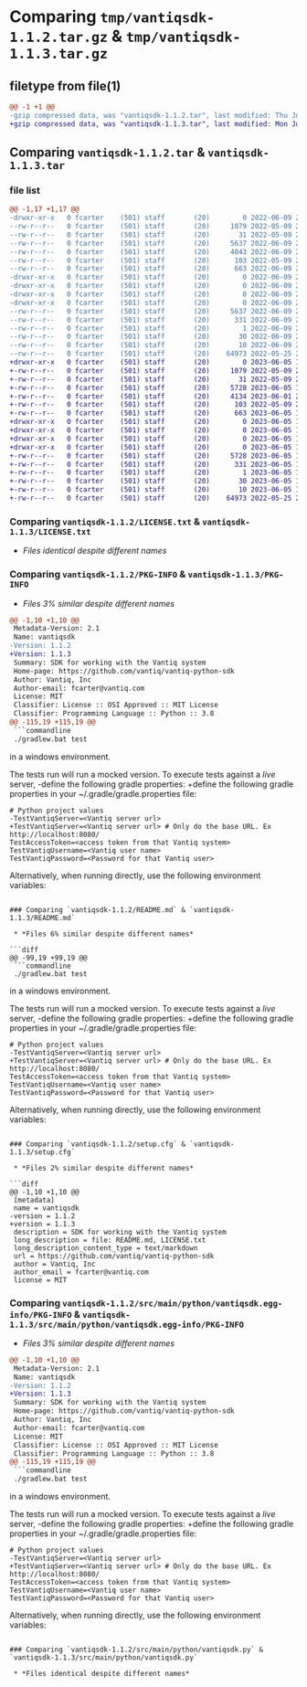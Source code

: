 # Comparing `tmp/vantiqsdk-1.1.2.tar.gz` & `tmp/vantiqsdk-1.1.3.tar.gz`

## filetype from file(1)

```diff
@@ -1 +1 @@
-gzip compressed data, was "vantiqsdk-1.1.2.tar", last modified: Thu Jun  9 23:39:32 2022, max compression
+gzip compressed data, was "vantiqsdk-1.1.3.tar", last modified: Mon Jun  5 19:39:11 2023, max compression
```

## Comparing `vantiqsdk-1.1.2.tar` & `vantiqsdk-1.1.3.tar`

### file list

```diff
@@ -1,17 +1,17 @@
-drwxr-xr-x   0 fcarter    (501) staff       (20)        0 2022-06-09 23:39:32.009218 vantiqsdk-1.1.2/
--rw-r--r--   0 fcarter    (501) staff       (20)     1079 2022-05-09 21:51:11.000000 vantiqsdk-1.1.2/LICENSE.txt
--rw-r--r--   0 fcarter    (501) staff       (20)       31 2022-05-09 21:51:11.000000 vantiqsdk-1.1.2/MANIFEST.in
--rw-r--r--   0 fcarter    (501) staff       (20)     5637 2022-06-09 23:39:32.009368 vantiqsdk-1.1.2/PKG-INFO
--rw-r--r--   0 fcarter    (501) staff       (20)     4043 2022-06-09 23:38:56.000000 vantiqsdk-1.1.2/README.md
--rw-r--r--   0 fcarter    (501) staff       (20)      103 2022-05-09 21:51:11.000000 vantiqsdk-1.1.2/pyproject.toml
--rw-r--r--   0 fcarter    (501) staff       (20)      663 2022-06-09 23:39:32.010728 vantiqsdk-1.1.2/setup.cfg
-drwxr-xr-x   0 fcarter    (501) staff       (20)        0 2022-06-09 23:39:32.000694 vantiqsdk-1.1.2/src/
-drwxr-xr-x   0 fcarter    (501) staff       (20)        0 2022-06-09 23:39:32.000812 vantiqsdk-1.1.2/src/main/
-drwxr-xr-x   0 fcarter    (501) staff       (20)        0 2022-06-09 23:39:32.003134 vantiqsdk-1.1.2/src/main/python/
-drwxr-xr-x   0 fcarter    (501) staff       (20)        0 2022-06-09 23:39:32.008811 vantiqsdk-1.1.2/src/main/python/vantiqsdk.egg-info/
--rw-r--r--   0 fcarter    (501) staff       (20)     5637 2022-06-09 23:39:31.000000 vantiqsdk-1.1.2/src/main/python/vantiqsdk.egg-info/PKG-INFO
--rw-r--r--   0 fcarter    (501) staff       (20)      331 2022-06-09 23:39:31.000000 vantiqsdk-1.1.2/src/main/python/vantiqsdk.egg-info/SOURCES.txt
--rw-r--r--   0 fcarter    (501) staff       (20)        1 2022-06-09 23:39:31.000000 vantiqsdk-1.1.2/src/main/python/vantiqsdk.egg-info/dependency_links.txt
--rw-r--r--   0 fcarter    (501) staff       (20)       30 2022-06-09 23:39:31.000000 vantiqsdk-1.1.2/src/main/python/vantiqsdk.egg-info/requires.txt
--rw-r--r--   0 fcarter    (501) staff       (20)       10 2022-06-09 23:39:31.000000 vantiqsdk-1.1.2/src/main/python/vantiqsdk.egg-info/top_level.txt
--rw-r--r--   0 fcarter    (501) staff       (20)    64973 2022-05-25 22:06:45.000000 vantiqsdk-1.1.2/src/main/python/vantiqsdk.py
+drwxr-xr-x   0 fcarter    (501) staff       (20)        0 2023-06-05 19:39:11.755235 vantiqsdk-1.1.3/
+-rw-r--r--   0 fcarter    (501) staff       (20)     1079 2022-05-09 21:51:11.000000 vantiqsdk-1.1.3/LICENSE.txt
+-rw-r--r--   0 fcarter    (501) staff       (20)       31 2022-05-09 21:51:11.000000 vantiqsdk-1.1.3/MANIFEST.in
+-rw-r--r--   0 fcarter    (501) staff       (20)     5728 2023-06-05 19:39:11.755381 vantiqsdk-1.1.3/PKG-INFO
+-rw-r--r--   0 fcarter    (501) staff       (20)     4134 2023-06-01 23:15:56.000000 vantiqsdk-1.1.3/README.md
+-rw-r--r--   0 fcarter    (501) staff       (20)      103 2022-05-09 21:51:11.000000 vantiqsdk-1.1.3/pyproject.toml
+-rw-r--r--   0 fcarter    (501) staff       (20)      663 2023-06-05 19:39:11.758949 vantiqsdk-1.1.3/setup.cfg
+drwxr-xr-x   0 fcarter    (501) staff       (20)        0 2023-06-05 19:39:11.714578 vantiqsdk-1.1.3/src/
+drwxr-xr-x   0 fcarter    (501) staff       (20)        0 2023-06-05 19:39:11.714756 vantiqsdk-1.1.3/src/main/
+drwxr-xr-x   0 fcarter    (501) staff       (20)        0 2023-06-05 19:39:11.752368 vantiqsdk-1.1.3/src/main/python/
+drwxr-xr-x   0 fcarter    (501) staff       (20)        0 2023-06-05 19:39:11.754905 vantiqsdk-1.1.3/src/main/python/vantiqsdk.egg-info/
+-rw-r--r--   0 fcarter    (501) staff       (20)     5728 2023-06-05 19:39:11.000000 vantiqsdk-1.1.3/src/main/python/vantiqsdk.egg-info/PKG-INFO
+-rw-r--r--   0 fcarter    (501) staff       (20)      331 2023-06-05 19:39:11.000000 vantiqsdk-1.1.3/src/main/python/vantiqsdk.egg-info/SOURCES.txt
+-rw-r--r--   0 fcarter    (501) staff       (20)        1 2023-06-05 19:39:11.000000 vantiqsdk-1.1.3/src/main/python/vantiqsdk.egg-info/dependency_links.txt
+-rw-r--r--   0 fcarter    (501) staff       (20)       30 2023-06-05 19:39:11.000000 vantiqsdk-1.1.3/src/main/python/vantiqsdk.egg-info/requires.txt
+-rw-r--r--   0 fcarter    (501) staff       (20)       10 2023-06-05 19:39:11.000000 vantiqsdk-1.1.3/src/main/python/vantiqsdk.egg-info/top_level.txt
+-rw-r--r--   0 fcarter    (501) staff       (20)    64973 2022-05-25 22:06:45.000000 vantiqsdk-1.1.3/src/main/python/vantiqsdk.py
```

### Comparing `vantiqsdk-1.1.2/LICENSE.txt` & `vantiqsdk-1.1.3/LICENSE.txt`

 * *Files identical despite different names*

### Comparing `vantiqsdk-1.1.2/PKG-INFO` & `vantiqsdk-1.1.3/PKG-INFO`

 * *Files 3% similar despite different names*

```diff
@@ -1,10 +1,10 @@
 Metadata-Version: 2.1
 Name: vantiqsdk
-Version: 1.1.2
+Version: 1.1.3
 Summary: SDK for working with the Vantiq system
 Home-page: https://github.com/vantiq/vantiq-python-sdk
 Author: Vantiq, Inc
 Author-email: fcarter@vantiq.com
 License: MIT
 Classifier: License :: OSI Approved :: MIT License
 Classifier: Programming Language :: Python :: 3.8
@@ -115,19 +115,19 @@
 ```commandline
 ./gradlew.bat test
 ```
 
 in a windows environment.
 
 The tests run will run a mocked version. To execute tests against a _live_ server,
-define the following gradle properties:
+define the following gradle properties in your ~/.gradle/gradle.properties file:
 
 ```properties
 # Python project values
-TestVantiqServer=<Vantiq server url>
+TestVantiqServer=<Vantiq server url> # Only do the base URL. Ex http://localhost:8080/
 TestAccessToken=<access token from that Vantiq system>
 TestVantiqUsername=<Vantiq user name>
 TestVantiqPassword=<Password for that Vantiq user>
 ```
 
 Alternatively, when running directly, use the following environment variables:
```

### Comparing `vantiqsdk-1.1.2/README.md` & `vantiqsdk-1.1.3/README.md`

 * *Files 6% similar despite different names*

```diff
@@ -99,19 +99,19 @@
 ```commandline
 ./gradlew.bat test
 ```
 
 in a windows environment.
 
 The tests run will run a mocked version. To execute tests against a _live_ server,
-define the following gradle properties:
+define the following gradle properties in your ~/.gradle/gradle.properties file:
 
 ```properties
 # Python project values
-TestVantiqServer=<Vantiq server url>
+TestVantiqServer=<Vantiq server url> # Only do the base URL. Ex http://localhost:8080/
 TestAccessToken=<access token from that Vantiq system>
 TestVantiqUsername=<Vantiq user name>
 TestVantiqPassword=<Password for that Vantiq user>
 ```
 
 Alternatively, when running directly, use the following environment variables:
```

### Comparing `vantiqsdk-1.1.2/setup.cfg` & `vantiqsdk-1.1.3/setup.cfg`

 * *Files 2% similar despite different names*

```diff
@@ -1,10 +1,10 @@
 [metadata]
 name = vantiqsdk
-version = 1.1.2
+version = 1.1.3
 description = SDK for working with the Vantiq system
 long_description = file: README.md, LICENSE.txt
 long_description_content_type = text/markdown
 url = https://github.com/vantiq/vantiq-python-sdk
 author = Vantiq, Inc
 author_email = fcarter@vantiq.com
 license = MIT
```

### Comparing `vantiqsdk-1.1.2/src/main/python/vantiqsdk.egg-info/PKG-INFO` & `vantiqsdk-1.1.3/src/main/python/vantiqsdk.egg-info/PKG-INFO`

 * *Files 3% similar despite different names*

```diff
@@ -1,10 +1,10 @@
 Metadata-Version: 2.1
 Name: vantiqsdk
-Version: 1.1.2
+Version: 1.1.3
 Summary: SDK for working with the Vantiq system
 Home-page: https://github.com/vantiq/vantiq-python-sdk
 Author: Vantiq, Inc
 Author-email: fcarter@vantiq.com
 License: MIT
 Classifier: License :: OSI Approved :: MIT License
 Classifier: Programming Language :: Python :: 3.8
@@ -115,19 +115,19 @@
 ```commandline
 ./gradlew.bat test
 ```
 
 in a windows environment.
 
 The tests run will run a mocked version. To execute tests against a _live_ server,
-define the following gradle properties:
+define the following gradle properties in your ~/.gradle/gradle.properties file:
 
 ```properties
 # Python project values
-TestVantiqServer=<Vantiq server url>
+TestVantiqServer=<Vantiq server url> # Only do the base URL. Ex http://localhost:8080/
 TestAccessToken=<access token from that Vantiq system>
 TestVantiqUsername=<Vantiq user name>
 TestVantiqPassword=<Password for that Vantiq user>
 ```
 
 Alternatively, when running directly, use the following environment variables:
```

### Comparing `vantiqsdk-1.1.2/src/main/python/vantiqsdk.py` & `vantiqsdk-1.1.3/src/main/python/vantiqsdk.py`

 * *Files identical despite different names*

